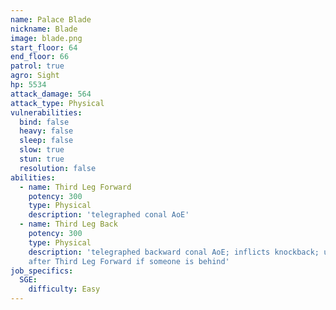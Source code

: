 ```yaml
---
name: Palace Blade
nickname: Blade
image: blade.png
start_floor: 64
end_floor: 66
patrol: true
agro: Sight
hp: 5534
attack_damage: 564
attack_type: Physical
vulnerabilities:
  bind: false
  heavy: false
  sleep: false
  slow: true
  stun: true
  resolution: false
abilities:
  - name: Third Leg Forward
    potency: 300
    type: Physical
    description: 'telegraphed conal AoE'
  - name: Third Leg Back
    potency: 300
    type: Physical
    description: 'telegraphed backward conal AoE; inflicts knockback; used
    after Third Leg Forward if someone is behind'
job_specifics:
  SGE:
    difficulty: Easy
---
```

